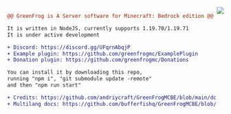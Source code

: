 <img src="https://camo.githubusercontent.com/5766bb5bc89960c611cf479219f4acecf766f6314f070bfb728d772f1267f4db/68747470733a2f2f677265656e66726f672e66313437303334383531312e776f726b6572732e6465762f66617669636f6e2e69636f" align="right">

```diff
@@ GreenFrog is A Server software for Minecraft: Bedrock edition @@

It is written in NodeJS, currently supports 1.19.70/1.19.71
It is under active development

+ Discord: https://discord.gg/UFqrnAbqjP
+ Example plugin: https://github.com/greenfrogmc/ExamplePlugin
+ Donation plugin: https://github.com/greenfrogmc/Donations

You can install it by downloading this repo, 
running "npm i", "git submodule update -remote"
and then "npm run start"

+ Credits: https://github.com/andriycraft/GreenFrogMCBE/blob/main/docs/Credits.md
+ Multilang docs: https://github.com/bufferfishq/GreenFrogMCBE/blob/main/docs/Multilang.md
```
